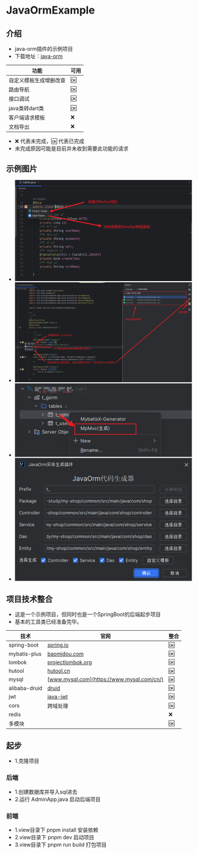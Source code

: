 # JavaOrmExample

## 介绍

- java-orm插件的示例项目
- 下载地址：[java-orm](https://plugins.jetbrains.com/plugin/20888-javaorm)

| 功能          | 可用 |
|-------------|----|
| 自定义模板生成增删改查 | 🆗 |
| 路由导航        | 🆗 |
| 接口调试        | 🆗 |
| java类转dart类 | 🆗 |
| 客户端请求模板     | ❌  |
| 文档导出        | ❌  |

- ❌ 代表未完成，🆗 代表已完成
- 未完成原因可能是目前并未收到需要此功能的请求

## 示例图片

- ![](image/img.png)
- ![](image/img_1.png)
- ![](image/img_2.png)
- ![](image/img_3.png)

## 项目技术整合

- 这是一个示例项目，但同时也是一个SpringBoot的后端起步项目
- 基本的工具类已经准备完毕。

| 技术            | 官网                                                   | 整合 |
|---------------|------------------------------------------------------|----|
| spring-boot   | [spring.io](https://spring.io/projects/spring-boot/) | 🆗 |
| mybatis-plus  | [baomidou.com](https://baomidou.com/)                | 🆗 |
| lombok        | [projectlombok.org](https://projectlombok.org/)      | 🆗 |
| hutool        | [hutool.cn](https://hutool.cn/)                      | 🆗 |
| mysql         | [www.mysql.com](https://www.mysql.com/cn/)           | 🆗 |
| alibaba-druid | [druid](https://github.com/alibaba/druid)            | 🆗 |
| jwt           | [java-jwt](https://github.com/auth0/java-jwt)        | 🆗 |
| cors          | 跨域处理                                                 | 🆗 |
| redis         |                                                      | ❌  |
| 多模块           |                                                      | 🆗 |

## 起步
- 1.克隆项目

### 后端
- 1.创建数据库并导入sql进去
- 2.运行 AdminApp.java 启动后端项目

### 前端
- 1.view目录下 pnpm install 安装依赖
- 2.view目录下 pnpm dev 启动项目
- 3.view目录下 pnpm run build 打包项目

